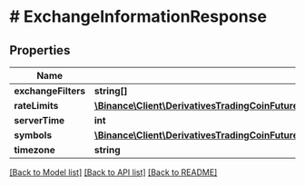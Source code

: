 # # ExchangeInformationResponse

## Properties

Name | Type | Description | Notes
------------ | ------------- | ------------- | -------------
**exchangeFilters** | **string[]** |  | [optional]
**rateLimits** | [**\Binance\Client\DerivativesTradingCoinFutures\Model\ExchangeInformationResponseRateLimitsInner[]**](ExchangeInformationResponseRateLimitsInner.md) |  | [optional]
**serverTime** | **int** |  | [optional]
**symbols** | [**\Binance\Client\DerivativesTradingCoinFutures\Model\ExchangeInformationResponseSymbolsInner[]**](ExchangeInformationResponseSymbolsInner.md) |  | [optional]
**timezone** | **string** |  | [optional]

[[Back to Model list]](../../README.md#models) [[Back to API list]](../../README.md#endpoints) [[Back to README]](../../README.md)
